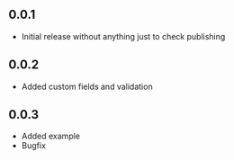 ## 0.0.1

* Initial release without anything just to check publishing

## 0.0.2

* Added custom fields and validation

## 0.0.3

* Added example
* Bugfix